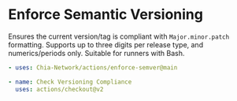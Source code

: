 # Enforce Semantic Versioning

Ensures the current version/tag is compliant with `Major.minor.patch` formatting. Supports up to three digits per release type, and numerics/periods only. Suitable for runners with Bash.

```yaml
- uses: Chia-Network/actions/enforce-semver@main

- name: Check Versioning Compliance
  uses: actions/checkout@v2
```
